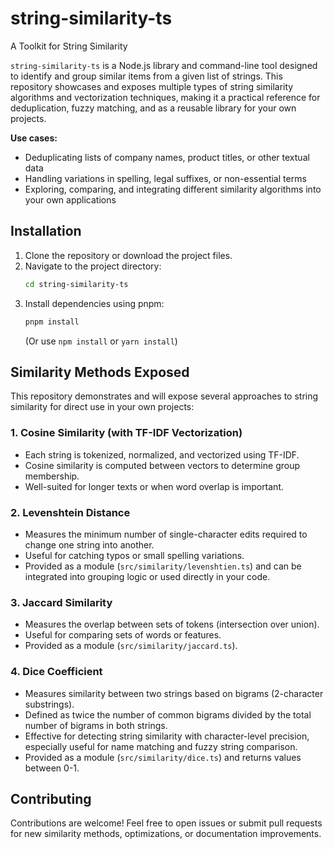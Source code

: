 # string-similarity-ts

A Toolkit for String Similarity

`string-similarity-ts` is a Node.js library and command-line tool designed to identify and group similar items from a given list of strings. This repository showcases and exposes multiple types of string similarity algorithms and vectorization techniques, making it a practical reference for deduplication, fuzzy matching, and as a reusable library for your own projects.

**Use cases:**
- Deduplicating lists of company names, product titles, or other textual data
- Handling variations in spelling, legal suffixes, or non-essential terms
- Exploring, comparing, and integrating different similarity algorithms into your own applications

## Installation

1. Clone the repository or download the project files.
2. Navigate to the project directory:
    ```bash
    cd string-similarity-ts
    ```
3. Install dependencies using pnpm:
    ```bash
    pnpm install
    ```
    (Or use `npm install` or `yarn install`)

## Similarity Methods Exposed

This repository demonstrates and will expose several approaches to string similarity for direct use in your own projects:

### 1. Cosine Similarity (with TF-IDF Vectorization)
- Each string is tokenized, normalized, and vectorized using TF-IDF.
- Cosine similarity is computed between vectors to determine group membership.
- Well-suited for longer texts or when word overlap is important.

### 2. Levenshtein Distance
- Measures the minimum number of single-character edits required to change one string into another.
- Useful for catching typos or small spelling variations.
- Provided as a module (`src/similarity/levenshtien.ts`) and can be integrated into grouping logic or used directly in your code.

### 3. Jaccard Similarity
- Measures the overlap between sets of tokens (intersection over union).
- Useful for comparing sets of words or features.
- Provided as a module (`src/similarity/jaccard.ts`).

### 4. Dice Coefficient
- Measures similarity between two strings based on bigrams (2-character substrings).
- Defined as twice the number of common bigrams divided by the total number of bigrams in both strings.
- Effective for detecting string similarity with character-level precision, especially useful for name matching and fuzzy string comparison.
- Provided as a module (`src/similarity/dice.ts`) and returns values between 0-1.

## Contributing
Contributions are welcome! Feel free to open issues or submit pull requests for new similarity methods, optimizations, or documentation improvements.
